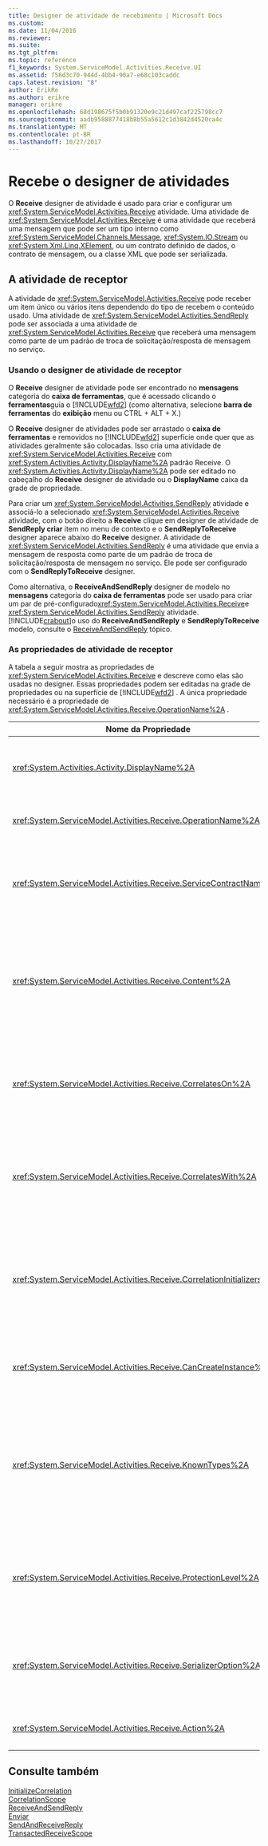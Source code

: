 ```yaml
---
title: Designer de atividade de recebimento | Microsoft Docs
ms.custom: 
ms.date: 11/04/2016
ms.reviewer: 
ms.suite: 
ms.tgt_pltfrm: 
ms.topic: reference
f1_keywords: System.ServiceModel.Activities.Receive.UI
ms.assetid: f58d3c70-944d-4bb4-90a7-e68c103caddc
caps.latest.revision: "8"
author: ErikRe
ms.author: erikre
manager: erikre
ms.openlocfilehash: 68d198675f5b0b91320e9c21d497caf225798cc7
ms.sourcegitcommit: aadb9588877418b8b55a5612c1d3842d4520ca4c
ms.translationtype: MT
ms.contentlocale: pt-BR
ms.lasthandoff: 10/27/2017
---
```

# <a name="receive-activity-designer"></a>Recebe o designer de atividades
O **Receive** designer de atividade é usado para criar e configurar um <xref:System.ServiceModel.Activities.Receive> atividade. Uma atividade de <xref:System.ServiceModel.Activities.Receive> é uma atividade que receberá uma mensagem que pode ser um tipo interno como <xref:System.ServiceModel.Channels.Message>, <xref:System.IO.Stream> ou <xref:System.Xml.Linq.XElement>, ou um contrato definido de dados, o contrato de mensagem, ou a classe XML que pode ser serializada.  
  
## <a name="the-receive-activity"></a>A atividade de receptor  
 A atividade de <xref:System.ServiceModel.Activities.Receive> pode receber um item único ou vários itens dependendo do tipo de recebem o conteúdo usado. Uma atividade de <xref:System.ServiceModel.Activities.SendReply> pode ser associada a uma atividade de <xref:System.ServiceModel.Activities.Receive> que receberá uma mensagem como parte de um padrão de troca de solicitação/resposta de mensagem no serviço.  
  
### <a name="using-the-receive-activity-designer"></a>Usando o designer de atividade de receptor  
 O **Receive** designer de atividade pode ser encontrado no **mensagens** categoria do **caixa de ferramentas**, que é acessado clicando o **ferramentas**guia o [!INCLUDE[wfd2](../workflow-designer/includes/wfd2_md.md)] (como alternativa, selecione **barra de ferramentas** do **exibição** menu ou CTRL + ALT + X.)  
  
 O **Receive** designer de atividades pode ser arrastado o **caixa de ferramentas** e removidos no [!INCLUDE[wfd2](../workflow-designer/includes/wfd2_md.md)] superfície onde quer que as atividades geralmente são colocadas. Isso cria uma atividade de <xref:System.ServiceModel.Activities.Receive> com <xref:System.Activities.Activity.DisplayName%2A> padrão Receive. O <xref:System.Activities.Activity.DisplayName%2A> pode ser editado no cabeçalho do **Receive** designer de atividade ou o **DisplayName** caixa da grade de propriedade.  
  
 Para criar um <xref:System.ServiceModel.Activities.SendReply> atividade e associá-lo a selecionado <xref:System.ServiceModel.Activities.Receive> atividade, com o botão direito a **Receive** clique em designer de atividade de **SendReply criar** item no menu de contexto e o **SendReplyToReceive** designer aparece abaixo do **Receive** designer. A atividade de <xref:System.ServiceModel.Activities.SendReply> é uma atividade que envia a mensagem de resposta como parte de um padrão de troca de solicitação/resposta de mensagem no serviço. Ele pode ser configurado com o **SendReplyToReceive** designer.  
  
 Como alternativa, o **ReceiveAndSendReply** designer de modelo no **mensagens** categoria do **caixa de ferramentas** pode ser usado para criar um par de pré-configurado<xref:System.ServiceModel.Activities.Receive>e <xref:System.ServiceModel.Activities.SendReply> atividade. [!INCLUDE[crabout](../test/includes/crabout_md.md)]o uso do **ReceiveAndSendReply** e **SendReplyToReceive** modelo, consulte o [ReceiveAndSendReply](../workflow-designer/receiveandsendreply-template-designer.md) tópico.  
  
### <a name="the-receive-activity-properties"></a>As propriedades de atividade de receptor  
 A tabela a seguir mostra as propriedades de <xref:System.ServiceModel.Activities.Receive> e descreve como elas são usadas no designer. Essas propriedades podem ser editadas na grade de propriedades ou na superfície de [!INCLUDE[wfd2](../workflow-designer/includes/wfd2_md.md)] . A única propriedade necessário é a propriedade de <xref:System.ServiceModel.Activities.Receive.OperationName%2A> .  
  
|Nome da Propriedade|Necessária|Uso|  
|-------------------|--------------|-----------|  
|<xref:System.Activities.Activity.DisplayName%2A>|False|Especifica o nome amigável de atividade de <xref:System.ServiceModel.Activities.Receive> . O valor padrão é receber.<br /><br /> Embora o uso de um valor não padrão para <xref:System.Activities.Activity.DisplayName%2A> amigável não é necessário restrita, é uma prática recomendada usar um valor.|  
|<xref:System.ServiceModel.Activities.Receive.OperationName%2A>|verdadeiro|Especifica o nome da operação de serviço implementada por esta atividade de <xref:System.ServiceModel.Activities.Receive> . Esta propriedade é usada para construir o valor padrão para o **ação** propriedade se o **ação** propriedade não está definida explicitamente.|  
|<xref:System.ServiceModel.Activities.Receive.ServiceContractName%2A>|False|Especifica o nome do contrato de serviço. Essa propriedade é usada para agrupar operações de serviço em contratos de serviço individuais. Todas as atividades de <xref:System.ServiceModel.Activities.Receive> que têm mesmo <xref:System.ServiceModel.Activities.Receive.ServiceContractName%2A> são agrupadas no mesmo contrato de serviço (tipo de porta de WSDL.) O valor padrão é o nome totalmente qualificado de CLR de atividade de nível superior (raiz).|  
|<xref:System.ServiceModel.Activities.Receive.Content%2A>|False|Especifica o conteúdo de mensagem ou de parâmetro para receber. Pode ser uma atividade de <xref:System.ServiceModel.Activities.ReceiveMessageContent> ou uma atividade de <xref:System.ServiceModel.Activities.ReceiveParametersContent> . Editar essa propriedade clicando no botão de reticências ao lado de **conteúdo** campo na grade de propriedade ou clicando o **definir...**  botão ao lado de **conteúdo** rótulo no **Receive** superfície do designer de atividade. Ambos exibem o **definição de conteúdo** caixa de diálogo. [!INCLUDE[crabout](../test/includes/crabout_md.md)]como usar essa caixa, consulte o [caixa de diálogo Definição de conteúdo](../workflow-designer/content-definition-dialog-box.md) tópico.|  
|<xref:System.ServiceModel.Activities.Receive.CorrelatesOn%2A>|False|Especifica se correlaciona entre atividades de <xref:System.ServiceModel.Activities.Receive> em operações de serviço de um fluxo de trabalho com um objeto de <xref:System.ServiceModel.MessageQuerySet> . Clique no botão de reticências ao lado de <xref:System.ServiceModel.Activities.Receive.CorrelatesOn%2A> propriedade na grade de propriedades para abrir o **definição de CorrelatesOn** caixa de diálogo. [!INCLUDE[crabout](../test/includes/crabout_md.md)]o uso da caixa de diálogo, consulte o [caixa de diálogo Definição de conteúdo](../workflow-designer/content-definition-dialog-box.md) tópico.|  
|<xref:System.ServiceModel.Activities.Receive.CorrelatesWith%2A>|False|Especifica <xref:System.ServiceModel.Activities.CorrelationHandle> usado para rotear a mensagem à instância apropriado de fluxo de trabalho.<br /><br /> Clique no botão de reticências ao lado de <xref:System.ServiceModel.Activities.Receive.CorrelatesWith%2A> propriedade na grade de propriedades para abrir o **Editor de expressão** caixa de diálogo. [!INCLUDE[crabout](../test/includes/crabout_md.md)]o uso da caixa de diálogo, consulte o [como: usar o Editor de expressão](../workflow-designer/how-to-use-the-expression-editor.md) tópico.|  
|<xref:System.ServiceModel.Activities.Receive.CorrelationInitializers%2A>|False|Especifica a coleção de objetos de <xref:System.ServiceModel.Activities.CorrelationInitializer> que inicializam vários objetos de <xref:System.ServiceModel.Activities.CorrelationHandle> que configuram esta atividade de <xref:System.ServiceModel.Activities.Receive> dentro de fluxo de trabalho. Clique no botão de reticências ao lado de <xref:System.ServiceModel.Activities.Receive.CorrelationInitializers%2A> propriedade na grade de propriedades para abrir o **adicionar inicializadores de correlação** caixa de diálogo. [!INCLUDE[crabout](../test/includes/crabout_md.md)]usando essa caixa, consulte o [caixa de diálogo Adicionar CorrelationInitializers](../workflow-designer/add-correlationinitializers-dialog-box.md) tópico.|  
|<xref:System.ServiceModel.Activities.Receive.CanCreateInstance%2A>|False|Especifica um valor que determina se uma nova instância de fluxo de trabalho é criada para processar a mensagem se a mensagem não correlaciona a uma instância existente de fluxo de trabalho. Se o valor for definido como **true**, uma nova instância de fluxo de trabalho é criada para processar a mensagem quando a mensagem não está correlacionada com uma instância de fluxo de trabalho existente.|  
|<xref:System.ServiceModel.Activities.Receive.KnownTypes%2A>|False|Especifica uma coleção de tipos conhecidos para a operação de serviço implementada por esta atividade de <xref:System.ServiceModel.Activities.Receive> . Esta propriedade deve ser usada em conjunto com a propriedade de <xref:System.ServiceModel.Activities.Receive.SerializerOption%2A> definida como <xref:System.Runtime.Serialization.DataContractSerializer>. É ignorada se <xref:System.Xml.Serialization.XmlSerializer> é usado.<br /><br /> Clique no botão de reticências ao lado de **KnownTypes** campo na grade de propriedades para exibir o **Editor de coleção do tipo** caixa de diálogo com a qual você pode adicionar tipos relevantes. [!INCLUDE[crabout](../test/includes/crabout_md.md)]usando essa caixa, consulte o [caixa de diálogo do Editor de coleção de tipo](../workflow-designer/type-collection-editor-dialog-box.md) tópico.|  
|<xref:System.ServiceModel.Activities.Receive.ProtectionLevel%2A>|False|Especifica <xref:System.Net.Security.ProtectionLevel> para a mensagem.<br /><br /> 1. <xref:System.Net.Security.ProtectionLevel> significa somente autenticação.<br />2. <xref:System.Net.Security.ProtectionLevel> significa assinar dados para ajudar a garantir a integridade dos dados transmitidos.<br />3. <xref:System.Net.Security.ProtectionLevel> significa criptografar e assinar os dados para ajudar a garantir a confidencialidade e a integridade dos dados transmitidos.|  
|<xref:System.ServiceModel.Activities.Receive.SerializerOption%2A>|False|Especifica o tipo de serializador para usar a operação de serviço implementada pela atividade de <xref:System.ServiceModel.Activities.Receive> . O valor padrão é <xref:System.Runtime.Serialization.DataContractSerializer>, que serializa e desserializa uma instância de um tipo em um fluxo XML ou em um documento que usa um contrato fornecido de dados. <xref:System.Xml.Serialization.XmlSerializer> também pode ser usado se mais controle sobre é necessário XML.|  
|<xref:System.ServiceModel.Activities.Receive.Action%2A>|False|Especifica o cabeçalho da ação de mensagem. Se ele não for definido explicitamente, seu valor padrão é: https://tempuri.org/ {namespace de contrato de serviço} / {nome do contrato de serviço} / {nome da operação}.|  
  
## <a name="see-also"></a>Consulte também  
 [InitializeCorrelation](../workflow-designer/initializecorrelation-activity-designer.md)   
 [CorrelationScope](../workflow-designer/correlationscope-activity-designer.md)   
 [ReceiveAndSendReply](../workflow-designer/receiveandsendreply-template-designer.md)   
 [Enviar](../workflow-designer/send-activity-designer.md)   
 [SendAndReceiveReply](../workflow-designer/sendandreceivereply-template-designer.md)   
 [TransactedReceiveScope](../workflow-designer/transactedreceivescope-activity-designer.md)
